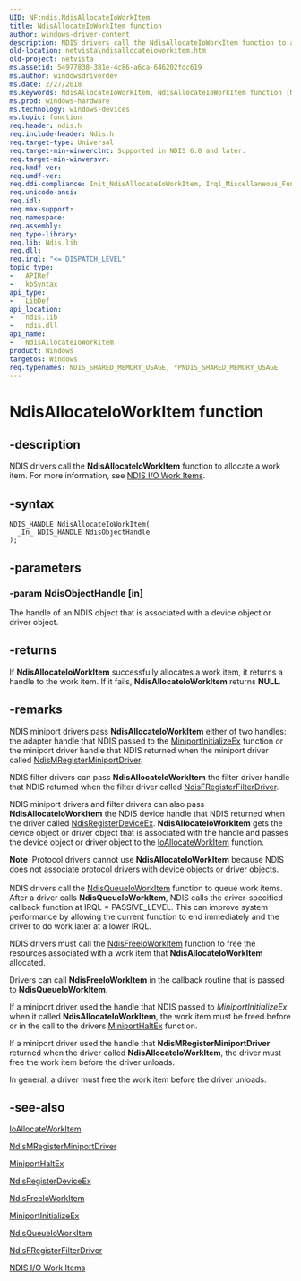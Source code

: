 ```yaml
---
UID: NF:ndis.NdisAllocateIoWorkItem
title: NdisAllocateIoWorkItem function
author: windows-driver-content
description: NDIS drivers call the NdisAllocateIoWorkItem function to allocate a work item. For more information, see NDIS I/O Work Items.
old-location: netvista\ndisallocateioworkitem.htm
old-project: netvista
ms.assetid: 54977838-381e-4c86-a6ca-646202fdc619
ms.author: windowsdriverdev
ms.date: 2/27/2018
ms.keywords: NdisAllocateIoWorkItem, NdisAllocateIoWorkItem function [Network Drivers Starting with Windows Vista], ndis/NdisAllocateIoWorkItem, ndis_work_items_ref_c227456a-4847-40db-b530-a772f4fd4dc3.xml, netvista.ndisallocateioworkitem
ms.prod: windows-hardware
ms.technology: windows-devices
ms.topic: function
req.header: ndis.h
req.include-header: Ndis.h
req.target-type: Universal
req.target-min-winverclnt: Supported in NDIS 6.0 and later.
req.target-min-winversvr: 
req.kmdf-ver: 
req.umdf-ver: 
req.ddi-compliance: Init_NdisAllocateIoWorkItem, Irql_Miscellaneous_Function
req.unicode-ansi: 
req.idl: 
req.max-support: 
req.namespace: 
req.assembly: 
req.type-library: 
req.lib: Ndis.lib
req.dll: 
req.irql: "<= DISPATCH_LEVEL"
topic_type:
-	APIRef
-	kbSyntax
api_type:
-	LibDef
api_location:
-	ndis.lib
-	ndis.dll
api_name:
-	NdisAllocateIoWorkItem
product: Windows
targetos: Windows
req.typenames: NDIS_SHARED_MEMORY_USAGE, *PNDIS_SHARED_MEMORY_USAGE
---
```


# NdisAllocateIoWorkItem function


## -description


NDIS drivers call the 
  <b>NdisAllocateIoWorkItem</b> function to allocate a work item. For more information, see <a href="https://msdn.microsoft.com/4f966ff3-2092-495f-863f-50f079085fa6">NDIS I/O Work Items</a>.


## -syntax


````
NDIS_HANDLE NdisAllocateIoWorkItem(
  _In_ NDIS_HANDLE NdisObjectHandle
);
````


## -parameters




### -param NdisObjectHandle [in]

The handle of an NDIS object that is associated with a device object or driver object.


## -returns



If 
     <b>NdisAllocateIoWorkItem</b> successfully allocates a work item, it returns a handle to the work item.
     If it fails, 
     <b>NdisAllocateIoWorkItem</b> returns <b>NULL</b>.




## -remarks



NDIS miniport drivers pass 
    <b>NdisAllocateIoWorkItem</b> either of two handles: the adapter handle that NDIS passed to the 
    <a href="..\ndis\nc-ndis-miniport_initialize.md">MiniportInitializeEx</a> function or
    the miniport driver handle that NDIS returned when the miniport driver called 
    <a href="..\ndis\nf-ndis-ndismregisterminiportdriver.md">
    NdisMRegisterMiniportDriver</a>.

NDIS filter drivers can pass 
    <b>NdisAllocateIoWorkItem</b> the filter driver handle that NDIS returned when the filter driver called 
    <a href="..\ndis\nf-ndis-ndisfregisterfilterdriver.md">NdisFRegisterFilterDriver</a>.

NDIS miniport drivers and filter drivers can also pass 
    <b>NdisAllocateIoWorkItem</b> the NDIS device handle that NDIS returned when the driver called 
    <a href="..\ndis\nf-ndis-ndisregisterdeviceex.md">NdisRegisterDeviceEx</a>. 
    <b>NdisAllocateIoWorkItem</b> gets the device object or driver object that is associated with the handle
    and passes the device object or driver object to the 
    <a href="..\wdm\nf-wdm-ioallocateworkitem.md">IoAllocateWorkItem</a> function.

<div class="alert"><b>Note</b>  Protocol drivers cannot use 
    <b>NdisAllocateIoWorkItem</b> because NDIS does not associate protocol drivers with device objects or
    driver objects.</div>
<div> </div>
NDIS drivers call the 
    <a href="..\ndis\nf-ndis-ndisqueueioworkitem.md">NdisQueueIoWorkItem</a> function to queue
    work items. After a driver calls 
    <b>NdisQueueIoWorkItem</b>, NDIS calls the driver-specified callback function at IRQL = PASSIVE_LEVEL.
    This can improve system performance by allowing the current function to end immediately and the driver to
    do work later at a lower IRQL.

NDIS drivers must call the 
    <a href="..\ndis\nf-ndis-ndisfreeioworkitem.md">NdisFreeIoWorkItem</a> function to free the
    resources associated with a work item that 
    <b>NdisAllocateIoWorkItem</b> allocated.

Drivers can call
    <b>NdisFreeIoWorkItem</b> in the callback routine that is passed to 
    <b>NdisQueueIoWorkItem</b>.

If a miniport driver used the handle that NDIS passed to 
    <i>MiniportInitializeEx</i> when it called 
    <b>NdisAllocateIoWorkItem</b>, the work item must be freed before or in the call to the drivers 
    <a href="..\ndis\nc-ndis-miniport_halt.md">MiniportHaltEx</a> function.

If a miniport driver used the handle that 
    <b>NdisMRegisterMiniportDriver</b> returned when the driver called 
    <b>NdisAllocateIoWorkItem</b>, the driver must free the work item before the driver unloads.

In general, a driver must free the work item before the driver unloads.




## -see-also

<a href="..\wdm\nf-wdm-ioallocateworkitem.md">IoAllocateWorkItem</a>



<a href="..\ndis\nf-ndis-ndismregisterminiportdriver.md">NdisMRegisterMiniportDriver</a>



<a href="..\ndis\nc-ndis-miniport_halt.md">MiniportHaltEx</a>



<a href="..\ndis\nf-ndis-ndisregisterdeviceex.md">NdisRegisterDeviceEx</a>



<a href="..\ndis\nf-ndis-ndisfreeioworkitem.md">NdisFreeIoWorkItem</a>



<a href="..\ndis\nc-ndis-miniport_initialize.md">MiniportInitializeEx</a>



<a href="..\ndis\nf-ndis-ndisqueueioworkitem.md">NdisQueueIoWorkItem</a>



<a href="..\ndis\nf-ndis-ndisfregisterfilterdriver.md">NdisFRegisterFilterDriver</a>



<a href="https://msdn.microsoft.com/4f966ff3-2092-495f-863f-50f079085fa6">NDIS I/O Work Items</a>



 

 


